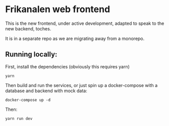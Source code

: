 # Frikanalen web frontend

This is the new frontend, under active development, adapted to speak to the new backend, toches.

It is in a separate repo as we are migrating away from a monorepo.

## Running locally:

First, install the dependencies (obviously this requires yarn)

`yarn`

Then build and run the services, or just spin up a docker-compose with a database and backend with mock data:

`docker-compose up -d`

Then:

`yarn run dev`